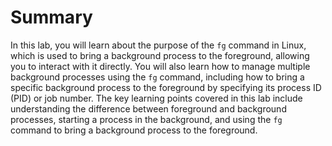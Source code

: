 # Summary

In this lab, you will learn about the purpose of the `fg` command in Linux, which is used to bring a background process to the foreground, allowing you to interact with it directly. You will also learn how to manage multiple background processes using the `fg` command, including how to bring a specific background process to the foreground by specifying its process ID (PID) or job number. The key learning points covered in this lab include understanding the difference between foreground and background processes, starting a process in the background, and using the `fg` command to bring a background process to the foreground.

